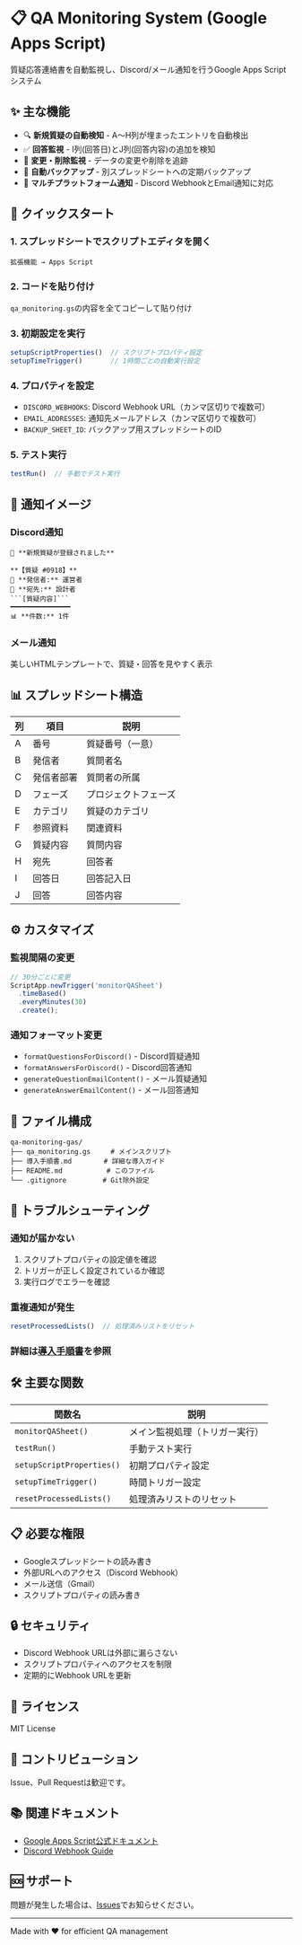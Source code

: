 # 📋 QA Monitoring System (Google Apps Script)

質疑応答連絡書を自動監視し、Discord/メール通知を行うGoogle Apps Scriptシステム

## ✨ 主な機能

- 🔍 **新規質疑の自動検知** - A〜H列が埋まったエントリを自動検出
- ✅ **回答監視** - I列(回答日)とJ列(回答内容)の追加を検知
- 🔄 **変更・削除監視** - データの変更や削除を追跡
- 💾 **自動バックアップ** - 別スプレッドシートへの定期バックアップ
- 📢 **マルチプラットフォーム通知** - Discord WebhookとEmail通知に対応

## 🚀 クイックスタート

### 1. スプレッドシートでスクリプトエディタを開く
```
拡張機能 → Apps Script
```

### 2. コードを貼り付け
`qa_monitoring.gs`の内容を全てコピーして貼り付け

### 3. 初期設定を実行
```javascript
setupScriptProperties()  // スクリプトプロパティ設定
setupTimeTrigger()       // 1時間ごとの自動実行設定
```

### 4. プロパティを設定
- `DISCORD_WEBHOOKS`: Discord Webhook URL（カンマ区切りで複数可）
- `EMAIL_ADDRESSES`: 通知先メールアドレス（カンマ区切りで複数可）
- `BACKUP_SHEET_ID`: バックアップ用スプレッドシートのID

### 5. テスト実行
```javascript
testRun()  // 手動でテスト実行
```

## 📸 通知イメージ

### Discord通知
```
📝 **新規質疑が登録されました**

**【質疑 #0918】**
👤 **発信者:** 運営者
📮 **宛先:** 設計者
```[質疑内容]```
━━━━━━━━━━━━━━━
📊 **件数:** 1件
```

### メール通知
美しいHTMLテンプレートで、質疑・回答を見やすく表示

## 📊 スプレッドシート構造

| 列 | 項目 | 説明 |
|---|---|---|
| A | 番号 | 質疑番号（一意） |
| B | 発信者 | 質問者名 |
| C | 発信者部署 | 質問者の所属 |
| D | フェーズ | プロジェクトフェーズ |
| E | カテゴリ | 質疑のカテゴリ |
| F | 参照資料 | 関連資料 |
| G | 質疑内容 | 質問内容 |
| H | 宛先 | 回答者 |
| I | 回答日 | 回答記入日 |
| J | 回答 | 回答内容 |

## ⚙️ カスタマイズ

### 監視間隔の変更
```javascript
// 30分ごとに変更
ScriptApp.newTrigger('monitorQASheet')
  .timeBased()
  .everyMinutes(30)
  .create();
```

### 通知フォーマット変更
- `formatQuestionsForDiscord()` - Discord質疑通知
- `formatAnswersForDiscord()` - Discord回答通知
- `generateQuestionEmailContent()` - メール質疑通知
- `generateAnswerEmailContent()` - メール回答通知

## 📁 ファイル構成

```
qa-monitoring-gas/
├── qa_monitoring.gs     # メインスクリプト
├── 導入手順書.md        # 詳細な導入ガイド
├── README.md           # このファイル
└── .gitignore         # Git除外設定
```

## 🔧 トラブルシューティング

### 通知が届かない
1. スクリプトプロパティの設定値を確認
2. トリガーが正しく設定されているか確認
3. 実行ログでエラーを確認

### 重複通知が発生
```javascript
resetProcessedLists()  // 処理済みリストをリセット
```

### 詳細は[導入手順書](./docs/導入手順書.md)を参照

## 🛠️ 主要な関数

| 関数名 | 説明 |
|---|---|
| `monitorQASheet()` | メイン監視処理（トリガー実行） |
| `testRun()` | 手動テスト実行 |
| `setupScriptProperties()` | 初期プロパティ設定 |
| `setupTimeTrigger()` | 時間トリガー設定 |
| `resetProcessedLists()` | 処理済みリストのリセット |

## 📋 必要な権限

- Googleスプレッドシートの読み書き
- 外部URLへのアクセス（Discord Webhook）
- メール送信（Gmail）
- スクリプトプロパティの読み書き

## 🔒 セキュリティ

- Discord Webhook URLは外部に漏らさない
- スクリプトプロパティへのアクセスを制限
- 定期的にWebhook URLを更新

## 📝 ライセンス

MIT License

## 👥 コントリビューション

Issue、Pull Requestは歓迎です。

## 📚 関連ドキュメント

- [Google Apps Script公式ドキュメント](https://developers.google.com/apps-script)
- [Discord Webhook Guide](https://discord.com/developers/docs/resources/webhook)

## 🆘 サポート

問題が発生した場合は、[Issues](https://github.com/warusaku/qa-monitoring-gas/issues)でお知らせください。

---

Made with ❤️ for efficient QA management